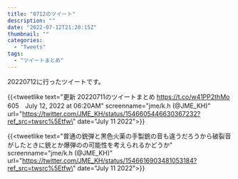 ```yaml
---
title: "0712のツイート"
description: ""
date: "2022-07-12T21:20:15Z"
thumbnail: ""
categories:
  - "Tweets"
tags:
  - "ツイートまとめ"
---
```

20220712に行ったツイートです。
<!--more-->
{{<tweetlike text=\"更新 20220711のツイートまとめ https://t.co/w41PP2thMo 605　July 12, 2022 at 06:20AM\" screenname=\"jme/k.h (@JME_KH)\" url=\"https://twitter.com/JME_KH/status/1546605446630367232?ref_src=twsrc%5Etfw\" date=\"July 11 2022\">}}

{{<tweetlike text=\"普通の銃弾と黒色火薬の手製銃の音も違うだろうから破裂音がしたときに銃とか爆弾のの可能性を考えられるかどうか\" screenname=\"jme/k.h (@JME_KH)\" url=\"https://twitter.com/JME_KH/status/1546616903481053184?ref_src=twsrc%5Etfw\" date=\"July 11 2022\">}}


